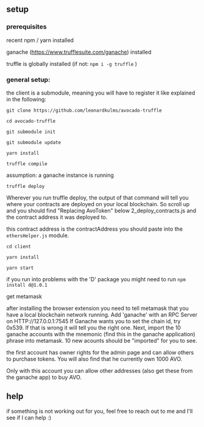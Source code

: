 ## setup

### prerequisites
recent npm / yarn installed

ganache (https://www.trufflesuite.com/ganache) installed

truffle is globally installed (if not:
`npm i -g truffle`
)

### general setup:
the client is a submodule, meaning you will have to register it like explained in the following:

`git clone https://github.com/leonardkulms/avocado-truffle`

`cd avocado-truffle`

`git submodule init` 

`git submodule update`

`yarn install`

`truffle compile`

assumption: a ganache instance is running

`truffle deploy`

Wherever you run truffle deploy, the output of that command will tell you where your contracts are deployed on your local blockchain. So scroll up and you should find
"Replacing AvoToken" below 2_deploy_contracts.js and the contract address it was deployed to.

this contract address is the contractAddress you should paste into the `ethersHelper.js` module.

`cd client`

`yarn install`

`yarn start`

if you run into problems with the 'D' package you might need to run 
`npm install d@1.0.1`

get metamask

after installing the browser extension you need to tell metamask that you have a local blockchain network running.
Add 'ganache' with an RPC Server on HTTP://127.0.0.1:7545 
If Ganache wants you to set the chain id, try 0x539. If that is wrong it will tell you the right one.
Next, import the 10 ganache accounts with the mnemonic (find this in the ganache application) phrase into metamask. 10 new acounts should be "imported" for you to see.

the first account has owner rights for the admin page and can allow others to purchase tokens.
You will also find that he currently own 1000 AVO.

Only with this account you can allow other addresses (also get these from the ganache app) to buy AVO.


## help
if something is not working out for you, feel free to reach out to me and I'll see if I can help :) 



